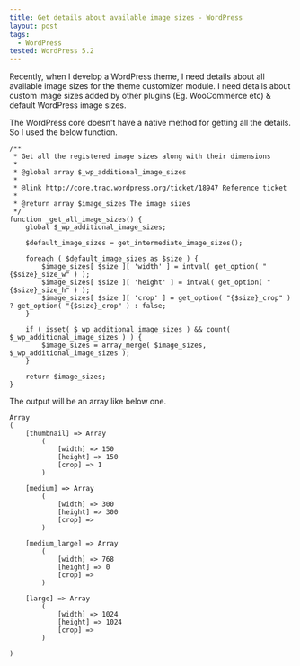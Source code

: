 ```yaml
---
title: Get details about available image sizes - WordPress
layout: post
tags:
  - WordPress
tested: WordPress 5.2
---
```


Recently, when I develop a WordPress theme, I need details about all available image sizes for the theme customizer module. I need details about custom image sizes added by other plugins (Eg. WooCommerce etc) & default WordPress image sizes.

The WordPress core doesn't have a native method for getting all the details. So I used the below function.


	/**
	 * Get all the registered image sizes along with their dimensions
	 *
	 * @global array $_wp_additional_image_sizes
	 *
	 * @link http://core.trac.wordpress.org/ticket/18947 Reference ticket
	 *
	 * @return array $image_sizes The image sizes
	 */
	function _get_all_image_sizes() {
		global $_wp_additional_image_sizes;

		$default_image_sizes = get_intermediate_image_sizes();

		foreach ( $default_image_sizes as $size ) {
			$image_sizes[ $size ][ 'width' ] = intval( get_option( "{$size}_size_w" ) );
			$image_sizes[ $size ][ 'height' ] = intval( get_option( "{$size}_size_h" ) );
			$image_sizes[ $size ][ 'crop' ] = get_option( "{$size}_crop" ) ? get_option( "{$size}_crop" ) : false;
		}

		if ( isset( $_wp_additional_image_sizes ) && count( $_wp_additional_image_sizes ) ) {
			$image_sizes = array_merge( $image_sizes, $_wp_additional_image_sizes );
		}

		return $image_sizes;
	}


The output will be an array like below one.

	Array
	(
		[thumbnail] => Array
			(
				[width] => 150
				[height] => 150
				[crop] => 1
			)

		[medium] => Array
			(
				[width] => 300
				[height] => 300
				[crop] => 
			)

		[medium_large] => Array
			(
				[width] => 768
				[height] => 0
				[crop] => 
			)

		[large] => Array
			(
				[width] => 1024
				[height] => 1024
				[crop] => 
			)

	)
